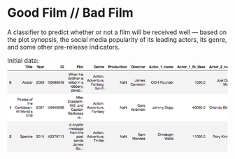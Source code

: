 # Good Film // Bad Film

A classifier to predict whether or not a film will be received well — based on the plot synopsis, the social media popularity of its leading actors, its genre, and some other pre-release indicators.

Initial data:
![](/media/data.png)

